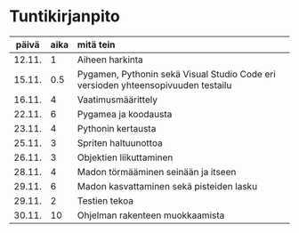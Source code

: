 # Tuntikirjanpito

| päivä | aika | mitä tein  |
| :----:|:-----| :-----|
| 12.11.| 1    | Aiheen harkinta |
| 15.11.| 0.5  | Pygamen, Pythonin sekä Visual Studio Code eri versioden yhteensopivuuden testailu |
| 16.11.| 4    | Vaatimusmäärittely |
| 22.11.| 6    | Pygamea ja koodausta |
| 23.11.| 4    | Pythonin kertausta |
| 25.11.| 3    | Spriten haltuunottoa|
| 26.11.| 3    | Objektien liikuttaminen |
| 28.11.| 4    | Madon törmääminen seinään ja itseen |
| 29.11.| 6    | Madon kasvattaminen sekä pisteiden lasku|
| 29.11.| 2    | Testien tekoa |
| 30.11.| 10   | Ohjelman rakenteen muokkaamista |